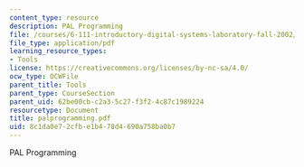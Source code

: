 ```yaml
---
content_type: resource
description: PAL Programming
file: /courses/6-111-introductory-digital-systems-laboratory-fall-2002/8c1da0e72cfbe1b478d4690a758ba0b7_palprogramming.pdf
file_type: application/pdf
learning_resource_types:
- Tools
license: https://creativecommons.org/licenses/by-nc-sa/4.0/
ocw_type: OCWFile
parent_title: Tools
parent_type: CourseSection
parent_uid: 62be00cb-c2a3-5c27-f3f2-4c87c1989224
resourcetype: Document
title: palprogramming.pdf
uid: 8c1da0e7-2cfb-e1b4-78d4-690a758ba0b7
---
```

PAL Programming
